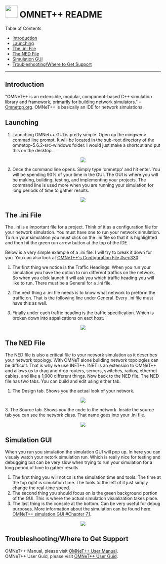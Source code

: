 # <img src="https://github.com/littleet9/OMNeT-INET-SpineLeafResearch/blob/d7df523fde0cfa57b07f5dae37a566d5afc6c277/images/DCNLogo.png" width="40" height="40"> OMNET++ README

Table of Contents
- [Introduction](#introduction)
- [Launching](#launch)
- [The .ini File](#ini)
- [The NED File](#ned)
- [Simulation GUI](#simulation)
- [Troubleshooting/Where to Get Support](#support)
---

## Introduction <a name ="introduction"></a>

"OMNeT++ is an extensible, modular, component-based C++ simulation library and framework, primarily for building network simulators." - [Omnetpp.org](https://omnetpp.org/intro/). OMNeT++ is basically an IDE for network simulations. 

## Launching<a name ="launch"></a>
1. Launching OMNet++ GUI is pretty simple. Open up the mingwenv commad line prompt. It will be located in the sub-root directory of the omnetpp-5.6.2-src-windows folder. I would just make a shortcut and put this on the desktop. 
<p align="center">
    <img src="https://github.com/littleet9/OMNeT-INET-SpineLeafResearch/blob/f7106e9d90757ca00aff4a01143e4ff52bee2c01/images/RunTheGUI.PNG">
</p>

2. Once the command line opens. Simply type 'omnetpp' and hit enter. You will be spending 90% of your time in the GUI. The GUI is where you will be making, building, testing, and implementing your projects. The command line is used more when you are running your simulation for long periods of time to gather results.
<p align="center">
    <img src="https://github.com/littleet9/OMNeT-INET-SpineLeafResearch/blob/f7106e9d90757ca00aff4a01143e4ff52bee2c01/images/RunTheGUIFromCMD.PNG">
</p>

## The .ini File <a name ="ini"></a>

The .ini is a important file for a project. Think of it as a configuration file for your network simulation. You must have one to run your network simulation. To run your simulation you must click on the .ini file so that it is highlighted and then hit the green run arrow button at the top of the IDE. 

Below is a very simple example of a .ini file. I will try to break it down for you. You can also look at [OMNeT++'s Configuration File #sec330](https://doc.omnetpp.org/omnetpp4/manual/usman.html#sec330).

1. The first thing we notice is the Traffic Headings. When you run your simulation you have the option to run different traffics on the network. So when you click launch it will ask you which traffic heading you will like to run. There must be a General for a .ini file.

2. The next thing a .ini file needs is to know what network to preform the traffic on. That is the following line under General. Every .ini file must have this as well. 

3. Finally under each traffic heading is the traffic specification. Which is broken down into appalications on eact host.
<p align="center">
    <img src="https://github.com/littleet9/OMNeT-INET-SpineLeafResearch/blob/f7106e9d90757ca00aff4a01143e4ff52bee2c01/images/Example%20ini%20file.PNG">
</p>

## The NED File <a name ="ned"></a>

The NED file is also a critical file to your network simulation as it describes your network topology. With OMNeT alone building network topologies can be difficult. That is why we use INET++. INET is an extension to OMNeT++ and allows us to drag and drop routers, servers, switches, radios, ethernet cables, and like a 1,000 different things. 
Now back to the NED file. The NED file has two tabs. You can build and edit using either tab.
1. The Design tab. Shows you the actual look of your network.
<p align="center">
    <img src="https://github.com/littleet9/OMNeT-INET-SpineLeafResearch/blob/f7106e9d90757ca00aff4a01143e4ff52bee2c01/images/Example%20NED%20file.PNG">
</p>
3. The Source tab. Shows you the code to the network. Inside the source tab you can see the network class. That name goes into your .ini file.
<p align="center">
    <img src="https://github.com/littleet9/OMNeT-INET-SpineLeafResearch/blob/f7106e9d90757ca00aff4a01143e4ff52bee2c01/images/Example%20NED%20file%20source.PNG">
</p>

## Simulation GUI <a name ="simulation"></a>

When you run you simulation the simulation GUI will pop up. In here you can visualy watch your netork simulation run. Which is really nice for testing and debugging but can be very slow when trying to run your simulation for a long period of time to gather results. 
1. The first thing you will notics is the simulation time and tools. The time at the top right is simulation time. The tools to the left of it just simply change the real-time speed. 
2. The second thing you should focus on is the green background portion of the GUI. This is where the actual simulation visualization takes place.
3. The last thing is the console at the bottom. Can be very useful for debug purposes. 
More information about the simulation can be found here: [OMNeT++ simulation GUI #Chapter 7.1](https://doc.omnetpp.org/omnetpp/UserGuide.pdf).
<p align="center">
    <img src="https://github.com/littleet9/OMNeT-INET-SpineLeafResearch/blob/f7106e9d90757ca00aff4a01143e4ff52bee2c01/images/SimulationGUI.PNG">
</p>

## Troubleshooting/Where to Get Support<a name ="support"></a>

OMNeT++ Manual, please visit [OMNeT++ User Manual](https://doc.omnetpp.org/omnetpp4/manual/usman.html). </br>
OMNeT++ User Guid, please visit [OMNeT++ User Guid](https://doc.omnetpp.org/omnetpp/UserGuide.pdf). </br>
